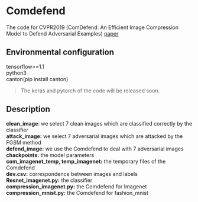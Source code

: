 # Comdefend
The code for CVPR2019 (ComDefend: An Efficient Image Compression Model to Defend Adversarial Examples)
[paper](https://www.baidu.com/link?url=NrtIyPvfWOUNFIHO1D9PXB0JHakPlBxfIR-0wTK-mJSyiYd1Ar6h60DtaNfKq9UK&wd=&eqid=8190a2e70000e65c000000035c9ed5b6)
## Environmental configuration
tensorflow>=1.1 </br>
python3 </br>
canton(pip install canton) </br>
> The keras and pytorch of the code will be released soon.
## Description
**clean_image**: we select 7 clean images which are classified correctly by the classifier </br>
**attack_image:** we select 7 adversarial images which are attacked by the FGSM method </br>
**defend_image:** we use the Comdefend to deal with 7 adversarial images</br>
**chackpoints:** the model parameters </br>
**com_imagenet_temp, temp_imagenet:** the temporary files of the Comdefend</br>
**dev.csv:** correspondence between images and labels</br>
**Resnet_imagenet.py:** the classifier </br>
**compression_imagenet.py:** the Comdefend for Imagenet</br>
**compression_mnist.py:** the Comdefend for fashion_mnist</br>


